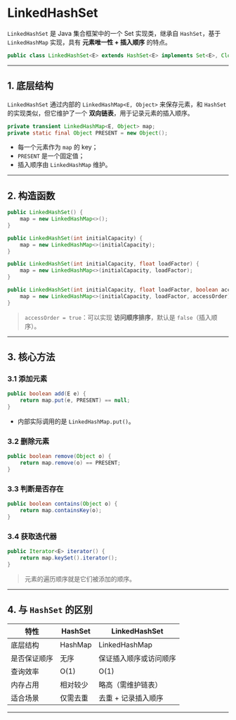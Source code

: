 # LinkedHashSet

`LinkedHashSet` 是 Java 集合框架中的一个 Set 实现类，继承自 `HashSet`，基于 `LinkedHashMap` 实现，具有 **元素唯一性 + 插入顺序** 的特点。

```java
public class LinkedHashSet<E> extends HashSet<E> implements Set<E>, Cloneable, Serializable
```

---

## 1. 底层结构


`LinkedHashSet` 通过内部的 `LinkedHashMap<E, Object>` 来保存元素，和 `HashSet` 的实现类似，但它维护了一个 **双向链表**，用于记录元素的插入顺序。

```java
private transient LinkedHashMap<E, Object> map;
private static final Object PRESENT = new Object();
```

* 每一个元素作为 `map` 的 key；
* `PRESENT` 是一个固定值；
* 插入顺序由 `LinkedHashMap` 维护。

---

## 2. 构造函数

```java
public LinkedHashSet() {
    map = new LinkedHashMap<>();
}

public LinkedHashSet(int initialCapacity) {
    map = new LinkedHashMap<>(initialCapacity);
}

public LinkedHashSet(int initialCapacity, float loadFactor) {
    map = new LinkedHashMap<>(initialCapacity, loadFactor);
}

public LinkedHashSet(int initialCapacity, float loadFactor, boolean accessOrder) {
    map = new LinkedHashMap<>(initialCapacity, loadFactor, accessOrder);
}
```

> `accessOrder = true`：可以实现 **访问顺序排序**，默认是 `false`（插入顺序）。

---

## 3. 核心方法

### 3.1 添加元素

```java
public boolean add(E e) {
    return map.put(e, PRESENT) == null;
}
```

* 内部实际调用的是 `LinkedHashMap.put()`。

### 3.2 删除元素

```java
public boolean remove(Object o) {
    return map.remove(o) == PRESENT;
}
```

### 3.3 判断是否存在

```java
public boolean contains(Object o) {
    return map.containsKey(o);
}
```

### 3.4 获取迭代器

```java
public Iterator<E> iterator() {
    return map.keySet().iterator();
}
```

> 元素的遍历顺序就是它们被添加的顺序。

---

## 4. 与 `HashSet` 的区别

| 特性     | HashSet | LinkedHashSet |
| ------ | ----- | ----------- |
| 底层结构   | HashMap | LinkedHashMap |
| 是否保证顺序 | 无序    | 保证插入顺序或访问顺序 |
| 查询效率   | O(1)  | O(1)        |
| 内存占用   | 相对较少  | 略高（需维护链表）   |
| 适合场景   | 仅需去重  | 去重 + 记录插入顺序 |

---

